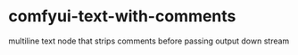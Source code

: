 # comfyui-text-with-comments
multiline text node that strips comments before passing output down stream

